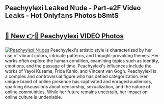 ## Peachyylexi Le𝚊ked N𝚞de - Part-e2F Video Le𝚊ks - Hot Onlyf𝚊ns Photos b8mtS

# <h2><a href="http://ab54032.deff.icu/?id=Peachyylexi">🔗 New 👉🔴 Peachyylexi VIDEO Photos</a></h2>

[![Peachyylexi N𝚞des](https://i.imgur.com/rIISA9y.gif)](http://ab54032.deff.icu/?id=Peachyylexi)
Peachyylexi's artistic style is characterized by her use of vibrant colors, intricate patterns, and thought-provoking themes. Her works often explore the human condition, examining topics such as identity, emotions, and the passage of time. Peachyylexi's influences include the works of Yayoi Kusama, Frida Kahlo, and Vincent van Gogh. Peachyylexi is a complex and controversial figure who has defied categorization. Her unique brand of online presence has captivated and enraged audiences, sparking discussions about censorship, sexualization, and the nature of online communities. While her future remains uncertain, her impact on online culture is undeniable.
